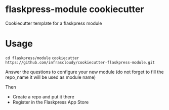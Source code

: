 flaskpress-module cookiecutter
==============================

Cookiecutter template for a flaskpress module

# Usage

```cd flaskpress/module```
```cookiecutter https://github.com/infrascloudy/cookiecutter-flaskpress-module.git```

Answer the questions to configure your new module (do not forget to fill the repo_name it will be used as module name)

Then

- Create a repo and put it there
- Register in the Flaskpress App Store